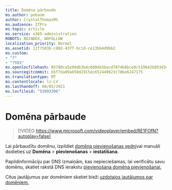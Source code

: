 ```yaml
---
title: Domēna pārbaude
ms.author: pebaum
author: CrystalThomasMS
ms.audience: ITPro
ms.topic: article
ms.service: o365-administration
ROBOTS: NOINDEX, NOFOLLOW
localization_priority: Normal
ms.assetid: 11f7503b-c802-437f-bc1d-ce13bb4d9bb2
ms.custom:
- "7"
- "7593"
ms.openlocfilehash: 85780ca5e90db3b4c6d04b5bacd7874b8bce0c519642b893d34bc873dc689c83
ms.sourcegitcommit: b5f7da89a650d2915dc652449623c78be6247175
ms.translationtype: MT
ms.contentlocale: lv-LV
ms.lasthandoff: 08/05/2021
ms.locfileid: "53993396"
---
```

# <a name="verify-your-domain"></a>Domēna pārbaude

> [!VIDEO https://www.microsoft.com/videoplayer/embed/RE1FOfN?autoplay=false]

Lai pārbaudītu domēnu, izpildiet [domēna pievienošanas vedni](https://admin.microsoft.com/Adminportal#/Domains/Wizard)vai manuāli dodieties uz **Domēna**  >  **pievienošanas**  >  **iestatīšana.**

Papildinformāciju par DNS izmaiņām, kas nepieciešamas, lai verificētu savu domēnu, skatiet rakstā DNS ierakstu [pievienošana domēna pievienošanai.](https://docs.microsoft.com/microsoft-365/admin/get-help-with-domains/create-dns-records-at-any-dns-hosting-provider)

Citus jautājumus par domēniem skatiet bieži [uzdotajos jautājumos par domēniem.](https://docs.microsoft.com/microsoft-365/admin/setup/domains-faq)
